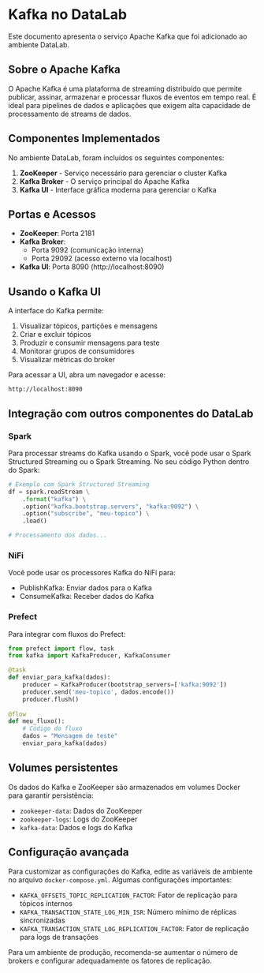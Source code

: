 # Kafka no DataLab

Este documento apresenta o serviço Apache Kafka que foi adicionado ao ambiente DataLab.

## Sobre o Apache Kafka

O Apache Kafka é uma plataforma de streaming distribuído que permite publicar, assinar, armazenar e processar fluxos de eventos em tempo real. É ideal para pipelines de dados e aplicações que exigem alta capacidade de processamento de streams de dados.

## Componentes Implementados

No ambiente DataLab, foram incluídos os seguintes componentes:

1. **ZooKeeper** - Serviço necessário para gerenciar o cluster Kafka
2. **Kafka Broker** - O serviço principal do Apache Kafka
3. **Kafka UI** - Interface gráfica moderna para gerenciar o Kafka

## Portas e Acessos

- **ZooKeeper**: Porta 2181
- **Kafka Broker**: 
  - Porta 9092 (comunicação interna)
  - Porta 29092 (acesso externo via localhost)
- **Kafka UI**: Porta 8090 (http://localhost:8090)

## Usando o Kafka UI

A interface do Kafka permite:

1. Visualizar tópicos, partições e mensagens
2. Criar e excluir tópicos
3. Produzir e consumir mensagens para teste
4. Monitorar grupos de consumidores
5. Visualizar métricas do broker

Para acessar a UI, abra um navegador e acesse:
```
http://localhost:8090
```

## Integração com outros componentes do DataLab

### Spark
Para processar streams do Kafka usando o Spark, você pode usar o Spark Structured Streaming ou o Spark Streaming. No seu código Python dentro do Spark:

```python
# Exemplo com Spark Structured Streaming
df = spark.readStream \
    .format("kafka") \
    .option("kafka.bootstrap.servers", "kafka:9092") \
    .option("subscribe", "meu-topico") \
    .load()

# Processamento dos dados...
```

### NiFi
Você pode usar os processores Kafka do NiFi para:
- PublishKafka: Enviar dados para o Kafka
- ConsumeKafka: Receber dados do Kafka

### Prefect
Para integrar com fluxos do Prefect:

```python
from prefect import flow, task
from kafka import KafkaProducer, KafkaConsumer

@task
def enviar_para_kafka(dados):
    producer = KafkaProducer(bootstrap_servers=['kafka:9092'])
    producer.send('meu-topico', dados.encode())
    producer.flush()
    
@flow
def meu_fluxo():
    # Código do fluxo
    dados = "Mensagem de teste"
    enviar_para_kafka(dados)
```

## Volumes persistentes

Os dados do Kafka e ZooKeeper são armazenados em volumes Docker para garantir persistência:
- `zookeeper-data`: Dados do ZooKeeper
- `zookeeper-logs`: Logs do ZooKeeper
- `kafka-data`: Dados e logs do Kafka

## Configuração avançada

Para customizar as configurações do Kafka, edite as variáveis de ambiente no arquivo `docker-compose.yml`. Algumas configurações importantes:

- `KAFKA_OFFSETS_TOPIC_REPLICATION_FACTOR`: Fator de replicação para tópicos internos
- `KAFKA_TRANSACTION_STATE_LOG_MIN_ISR`: Número mínimo de réplicas sincronizadas
- `KAFKA_TRANSACTION_STATE_LOG_REPLICATION_FACTOR`: Fator de replicação para logs de transações

Para um ambiente de produção, recomenda-se aumentar o número de brokers e configurar adequadamente os fatores de replicação.